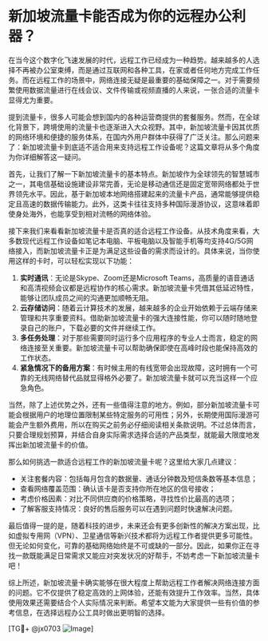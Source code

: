# 新加坡流量卡能否成为你的远程办公利器？

在当今这个数字化飞速发展的时代，远程工作已经成为一种趋势。越来越多的人选择不再被办公室束缚，而是通过互联网和各种工具，在家或者任何地方完成工作任务。而在远程工作的场景中，网络连接无疑是最重要的基础保障之一。对于需要频繁使用数据流量进行在线会议、文件传输或视频直播的人来说，一张合适的流量卡显得尤为重要。

提到流量卡，很多人可能会想到国内的各种运营商提供的套餐服务。然而，在全球化背景下，跨境使用的流量卡也逐渐进入大众视野。其中，新加坡流量卡因其优质的网络环境和便捷的服务体系，在国内外用户群体中获得了广泛关注。那么问题来了：新加坡流量卡到底适不适合用来支持远程工作设备呢？这篇文章将从多个角度为你详细解答这一疑问。

首先，让我们了解一下新加坡流量卡的基本特点。新加坡作为全球领先的智慧城市之一，其电信基础设施建设非常完善，无论是移动通信还是固定宽带网络都处于世界领先水平。因此，基于新加坡本地网络搭建起来的流量卡产品，通常能够提供稳定且高速的数据传输能力。此外，这类卡往往支持多种国际漫游协议，这意味着即使身处海外，也能享受到相对流畅的网络体验。

接下来我们来看看新加坡流量卡是否真的适合远程工作设备。从技术角度来看，大多数现代远程工作设备如笔记本电脑、平板电脑以及智能手机等均支持4G/5G网络接入，而新加坡流量卡正是为满足这些设备的需求而设计的。具体来说，当你使用这样的卡时，可以轻松实现以下功能：

1. **实时通讯**：无论是Skype、Zoom还是Microsoft Teams，高质量的语音通话和高清视频会议都是远程协作的核心需求。新加坡流量卡凭借其低延迟特性，能够让团队成员之间的沟通更加顺畅无阻。
2. **云存储访问**：随着云计算技术的发展，越来越多的企业开始依赖于云端存储来管理和共享重要资料。借助新加坡流量卡的强大连接性能，你可以随时随地登录自己的账户，下载必要的文件并继续工作。
3. **多任务处理**：对于那些需要同时运行多个应用程序的专业人士而言，稳定的网络连接至关重要。新加坡流量卡可以帮助确保即使在高峰时段也能保持高效的工作状态。
4. **紧急情况下的备用方案**：有时候主用的有线宽带会出现故障，这时拥有一个可靠的无线网络替代品就显得格外必要了。新加坡流量卡就可以充当这样一个应急角色。

当然，除了上述优势之外，还有一些值得注意的地方。例如，部分新加坡流量卡可能会根据用户的地理位置限制某些特定服务的可用性；另外，长期使用国际漫游可能会产生额外费用，所以在购买之前务必仔细阅读相关条款说明。不过总体而言，只要合理规划预算，并结合自身实际需求选择合适的产品类型，就能最大限度地发挥出新加坡流量卡的价值。

那么如何挑选一款适合远程工作的新加坡流量卡呢？这里给大家几点建议：
- 关注套餐内容：包括每月包含的数据量、通话分钟数及短信条数等基本信息；
- 查看网络覆盖范围：确认该卡是否支持你所在地区的信号接收；
- 考虑价格因素：对比不同供应商的价格策略，寻找性价比最高的选项；
- 了解客服支持情况：良好的售后服务可以在遇到问题时快速解决问题。

最后值得一提的是，随着科技的进步，未来还会有更多创新性的解决方案出现，比如虚拟专用网（VPN）、卫星通信等新兴技术都将为远程工作者提供更多可能性。但无论如何变化，可靠的基础网络始终是不可或缺的一部分。因此，如果你正在寻找一款既能满足日常需求又能应对突发状况的好帮手，不妨考虑一下新加坡流量卡吧！

综上所述，新加坡流量卡确实能够在很大程度上帮助远程工作者解决网络连接方面的问题。它不仅提供了稳定高效的上网体验，还能有效提升工作效率。当然，具体使用效果还需要结合个人实际情况来判断。希望本文能为大家提供一些有价值的参考信息，在选择远程办公工具时做出更明智的选择。

[TG💪+ @jx0703 ![Image](https://github.com/user-attachments/assets/dbca1d08-cadb-493c-b0ec-ad6f7a83f270)]